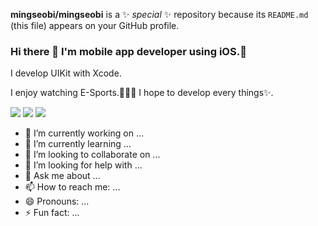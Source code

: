 **mingseobi/mingseobi** is a ✨ _special_ ✨ repository because its `README.md` (this file) appears on your GitHub profile.

### Hi there 👋 I'm mobile app developer using iOS.🚀
I develop UIKit with Xcode.

I enjoy watching E-Sports.🧑🏻‍💻
I hope to develop every things✨.

<img src="https://img.shields.io/badge/iOS-000000?style=flat-square&logo=iOS&logoColor=white"/>
<img src="https://img.shields.io/badge/Xcode-147EFB?style=flat-square&logo=Xcode&logoColor=white"/>
<img src="https://img.shields.io/badge/UIKit-2396F3?style=flat-square&logo=UIKit&logoColor=white"/>


- 🔭 I’m currently working on ...
- 🌱 I’m currently learning ...
- 👯 I’m looking to collaborate on ...
- 🤔 I’m looking for help with ...
- 💬 Ask me about ...
- 📫 How to reach me: ...
- 😄 Pronouns: ...
- ⚡ Fun fact: ...
